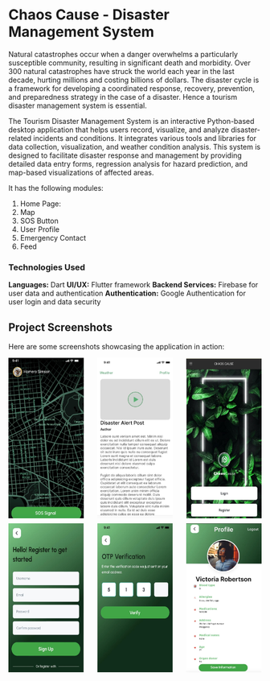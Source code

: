 # Chaos Cause - Disaster Management System 

Natural catastrophes occur when a danger overwhelms a particularly susceptible community, resulting in significant death and morbidity. Over 300 natural catastrophes have struck the world each year in the last decade, hurting millions and costing billions of dollars. The disaster cycle is a framework for developing a coordinated response,
recovery, prevention, and preparedness strategy in the case of a disaster. Hence a tourism disaster management system is essential.

The Tourism Disaster Management System is an interactive Python-based desktop application that helps users record, visualize, and analyze disaster-related incidents and conditions. It integrates various tools and libraries for data collection, visualization, and weather condition analysis. This system is designed to facilitate disaster response and management by providing detailed data entry forms, regression analysis for hazard prediction, and map-based visualizations of affected areas.

It has the following modules: 

1. Home Page:
2. Map
3. SOS Button
4. User Profile
5. Emergency Contact
6. Feed

### Technologies Used
**Languages:** Dart
**UI/UX:** Flutter framework
**Backend Services:** Firebase for user data and authentication
**Authentication:** Google Authentication for user login and data security

## Project Screenshots

Here are some screenshots showcasing the application in action:

<div style="display: flex; justify-content: space-between;">
    <img src="cc1.jpg" alt="" width="150"/>
    <img src="cc2.jpg" alt="" width="150"/>
    <img src="cc3.jpg" alt="" width="150"/>
</div>

<div style="display: flex; justify-content: space-between; margin-top: 10px;">
    <img src="cc4.jpg" alt=" " width="150"/>
    <img src="cc5.jpg" alt=" " width="150"/>
    <img src="cc6.jpg" alt=" " width="150"/>
</div>
